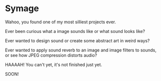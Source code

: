 # Symage

Wahoo, you found one of my most silliest projects ever.

Ever been curious what a image sounds like or what sound looks like?

Ever wanted to design sound or create some abstract art in weird ways?

Ever wanted to apply sound reverb to an image and image filters to sounds, or see how JPEG compression distorts audio?

HAAAAH!
You can't yet, it's not finished just yet.

SOON!